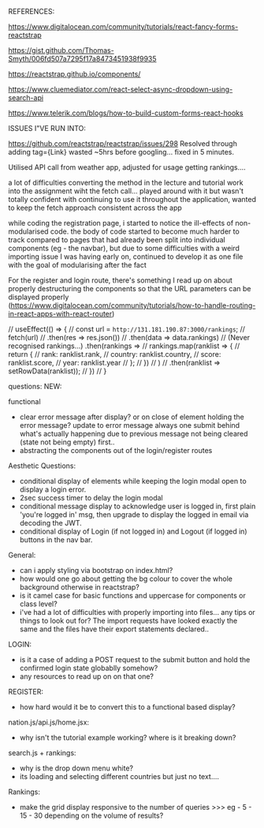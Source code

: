 REFERENCES:

https://www.digitalocean.com/community/tutorials/react-fancy-forms-reactstrap

https://gist.github.com/Thomas-Smyth/006fd507a7295f17a8473451938f9935

https://reactstrap.github.io/components/

https://www.cluemediator.com/react-select-async-dropdown-using-search-api

https://www.telerik.com/blogs/how-to-build-custom-forms-react-hooks


ISSUES I"VE RUN INTO:

https://github.com/reactstrap/reactstrap/issues/298
Resolved through adding tag={Link}
wasted ~5hrs before googling... fixed in 5 minutes. 

Utilised API call from weather app, adjusted for usage getting rankings....

a lot of difficulties converting the method in the lecture and tutorial work into the assignment wiht the fetch call... played around with it but wasn't totally confident with continuing to use it throughout the application, wanted to keep the fetch approach consistent across the app

while coding the registration page, i started to notice the ill-effects of non-modularised code. the body of code started to become much harder to track compared to pages that had already been split into individual components (eg - the navbar), but due to some difficulties with a weird importing issue I was having early on, continued to develop it as one file with the goal of modularising after the fact

For the register and login route, there's something I read up on about properly destructuring the components so that the URL parameters can be displayed properly (https://www.digitalocean.com/community/tutorials/how-to-handle-routing-in-react-apps-with-react-router)

//     useEffect(() => {
//         const url = `http://131.181.190.87:3000/rankings`;
//         fetch(url)
//             .then(res => res.json())
//             .then(data => data.rankings)
//   (Never recognised rankings...)          .then(rankings =>
//                 rankings.map(ranklist => {
//                     return {
//                         rank: ranklist.rank,
//                         country: ranklist.country,
//                         score: ranklist.score,
//                         year: ranklist.year
//                     };
//                 })
//             )
//             .then(ranklist => setRowData(ranklist));
//     })
// }



questions:
NEW: 

functional
- clear error message after display? or on close of element holding the error message?
update to error message always one submit behind what's actually happening due to previous message not being cleared (state not being empty) first..
- abstracting the components out of the login/register routes


Aesthetic Questions:
- conditional display of elements while keeping the login modal open to display a login error. 
- 2sec success timer to delay the login modal
- conditional message display to acknowledge user is logged in, first plain 'you're logged in' msg, then upgrade to display the logged in email via decoding the JWT.
- conditional display of Login (if not logged in) and Logout (if logged in) buttons in the nav bar.



General:
- can i apply styling via bootstrap on index.html?
- how would one go about getting the bg colour to cover the whole background otherwise in reactstrap?
- is it camel case for basic functions and uppercase for components or class level?
- i've had a lot of difficulties with properly importing into files... any tips or things to look out for? The import requests have looked 
exactly the same and the files have their export statements declared..

LOGIN:

- is it a case of adding a POST request to the submit button and hold the confirmed login state globablly somehow? 
- any resources to read up on on that one? 

REGISTER:
- how hard would it be to convert this to a functional based display?

nation.js/api.js/home.jsx:
- why isn't the tutorial example working? where is it breaking down? 

search.js + rankings:
- why is the drop down menu white?
- its loading and selecting different countries but just no text....

Rankings: 
- make the grid display responsive to the number of queries >>> eg - 5 - 15 - 30 depending on the volume of results? 